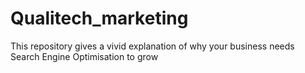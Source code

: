 # Qualitech_marketing
This repository gives a vivid explanation of why your business needs Search Engine Optimisation to grow
